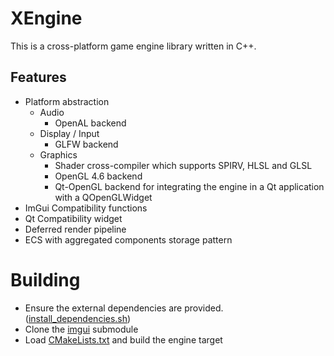 # XEngine
This is a cross-platform game engine library written in C++.

## Features
- Platform abstraction
    - Audio
      - OpenAL backend 
    - Display / Input
      - GLFW backend 
    - Graphics
      - Shader cross-compiler which supports SPIRV, HLSL and GLSL
      - OpenGL 4.6 backend
      - Qt-OpenGL backend for integrating the engine in a Qt application with a QOpenGLWidget
- ImGui Compatibility functions
- Qt Compatibility widget
- Deferred render pipeline
- ECS with aggregated components storage pattern

# Building
- Ensure the external dependencies are provided. ([install_dependencies.sh](install_dependencies.sh]))
- Clone the [imgui](submodules/imgui) submodule
- Load [CMakeLists.txt](CMakeLists.txt) and build the engine target